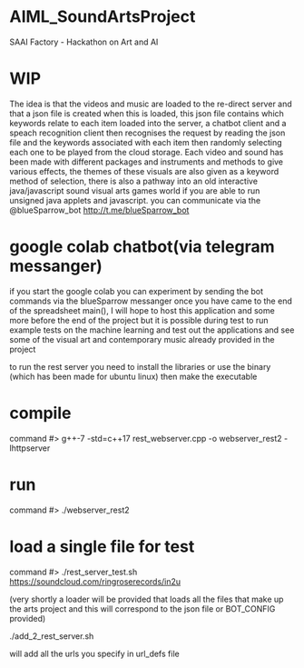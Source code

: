 # AIML_SoundArtsProject
SAAI Factory - Hackathon on Art and AI

WIP
====
The idea is that the videos and music are loaded to the re-direct server and that a json file is created when this is loaded, this json file contains which keywords relate to each item loaded into the server, a chatbot client and a speach recognition client then recognises the request by reading the json file and the keywords associated with each item then randomly selecting each one to be played from the cloud storage. Each video and sound has been made with different packages and instruments and methods to give various effects, the themes of these visuals are also given as a keyword method of selection, there is also a pathway into an old interactive java/javascript sound visual arts games world if you are able to run unsigned java applets and javascript.
you can communicate via the @blueSparrow_bot http://t.me/blueSparrow_bot

google colab chatbot(via telegram messanger)
===========================================
if you start the google colab you can experiment by sending the bot commands via the blueSparrow messanger once you have came to the end of the spreadsheet main(), I will hope to host this application and some more before the end of the project but it is possible during test to run example tests on the machine learning and test out the applications and see some of the visual art and contemporary music already provided in the project

to run the rest server you need to install the libraries or use the binary (which has been made for ubuntu linux) then make the executable

compile
=======
command #> g++-7 -std=c++17 rest_webserver.cpp -o webserver_rest2 -lhttpserver

run
======
command #>  ./webserver_rest2

load a single file for test
===========================
command #> ./rest_server_test.sh https://soundcloud.com/ringroserecords/in2u

(very shortly a loader will be provided that loads all the files that make up the arts project and this will correspond to the json file or BOT_CONFIG provided) 

./add_2_rest_server.sh 

will add all the urls you specify in url_defs file
